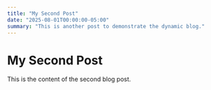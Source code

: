 ```yaml
---
title: "My Second Post"
date: "2025-08-01T00:00:00-05:00"
summary: "This is another post to demonstrate the dynamic blog."
---
```


# My Second Post
This is the content of the second blog post.
